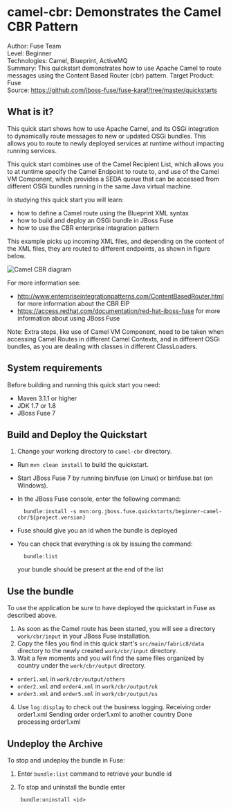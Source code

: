 camel-cbr: Demonstrates the Camel CBR Pattern
======================================================
Author: Fuse Team  
Level: Beginner  
Technologies: Camel, Blueprint, ActiveMQ  
Summary: This quickstart demonstrates how to use Apache Camel to route messages using the Content Based Router (cbr) pattern.
Target Product: Fuse  
Source: <https://github.com/jboss-fuse/fuse-karaf/tree/master/quickstarts>



What is it?
-----------

This quick start shows how to use Apache Camel, and its OSGi integration to dynamically route messages to new or updated OSGi bundles. This allows you to route to newly deployed services at runtime without impacting running services.

This quick start combines use of the Camel Recipient List, which allows you to at runtime specify the Camel Endpoint to route to, and use of the Camel VM Component, which provides a SEDA queue that can be accessed from different OSGi bundles running in the same Java virtual machine.

In studying this quick start you will learn:

* how to define a Camel route using the Blueprint XML syntax
* how to build and deploy an OSGi bundle in JBoss Fuse
* how to use the CBR enterprise integration pattern

This example picks up incoming XML files, and depending on the content of the XML files, they are routed to different endpoints, as shown in figure below.

![Camel CBR diagram](https://raw.githubusercontent.com/jboss-fuse/fabric8/1.2.0.redhat-6-3-x/docs/images/camel-cbr-diagram.jpg)

For more information see:

* http://www.enterpriseintegrationpatterns.com/ContentBasedRouter.html for more information about the CBR EIP
* https://access.redhat.com/documentation/red-hat-jboss-fuse for more information about using JBoss Fuse

Note: Extra steps, like use of Camel VM Component, need to be taken when accessing Camel Routes in different Camel Contexts, and in different OSGi bundles, as you are dealing with classes in different ClassLoaders.


System requirements
-------------------

Before building and running this quick start you need:

* Maven 3.1.1 or higher
* JDK 1.7 or 1.8
* JBoss Fuse 7


Build and Deploy the Quickstart
-------------------------

1. Change your working directory to `camel-cbr` directory.
* Run `mvn clean install` to build the quickstart.
* Start JBoss Fuse 7 by running bin/fuse (on Linux) or bin\fuse.bat (on Windows).
* In the JBoss Fuse console, enter the following command:

        bundle:install -s mvn:org.jboss.fuse.quickstarts/beginner-camel-cbr/${project.version}

* Fuse should give you an id when the bundle is deployed

* You can check that everything is ok by issuing  the command:

        bundle:list

   your bundle should be present at the end of the list


Use the bundle
---------------------

To use the application be sure to have deployed the quickstart in Fuse as described above. 

1. As soon as the Camel route has been started, you will see a directory `work/cbr/input` in your JBoss Fuse installation.
2. Copy the files you find in this quick start's `src/main/fabric8/data` directory to the newly created `work/cbr/input`
directory.
3. Wait a few moments and you will find the same files organized by country under the `work/cbr/output` directory.
  * `order1.xml` in `work/cbr/output/others`
  * `order2.xml` and `order4.xml` in `work/cbr/output/uk`
  * `order3.xml` and `order5.xml` in `work/cbr/output/us`
4. Use `log:display` to check out the business logging.
        Receiving order order1.xml
        Sending order order1.xml to another country
        Done processing order1.xml


Undeploy the Archive
--------------------

To stop and undeploy the bundle in Fuse:

1. Enter `bundle:list` command to retrieve your bundle id
2. To stop and uninstall the bundle enter

        bundle:uninstall <id>
 
